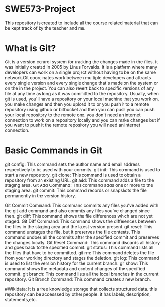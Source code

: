 # SWE573-Project
This repository is created to include all the course related material that can be kept track of by the teacher and me.

# What is Git? 
Git is a version control system for tracking the changes made in the files. It was initially created in 2005 by Linus Torvalds. It is a platform where many developers can work on a single project without having to be on the same network.Git coordinates work between multiple developers and attracts every single version and every single change that's made on the system or on the in the project. You can also revert back to specific versions of any file at any time as long as it was committed to the repository. Usually, when git is used, you'll have a repository on your local machine that you work on. you make changes and then you upload it to or you push it to a remote repository using github or bitbucket and then you can push you can push your local repository to the remote one. you don't need an internet connection to work on a repository locally and you can make changes but if you want to push it the remote repository you will need an internet connection.
# Basic Commands in Git
git config: This command sets the author name and email address respectively to be used with your commits.
git init: This command is used to start a new repository.
git clone: This command is used to obtain a repository from an existing URL.
git add: This command adds a file to the staging area.
Git Add Command: This command adds one or more to the staging area.
git commit: This command records or snapshots the file permanently in the version history.

Git Commit Command: This command commits any files you’ve added with the git add command and also commits any files you’ve changed since then.
git diff: This command shows the file differences which are not yet staged.
Git Diff Command: This command shows the differences between the files in the staging area and the latest version present.
git reset: This command unstages the file, but it preserves the file contents. This command undoes all the commits after the specified commit and preserves the changes locally.
Git Reset Command: This command discards all history and goes back to the specified commit.
git status: This command lists all the files that have to be committed.
git rm: This command deletes the file from your working directory and stages the deletion.
git log: This command is used to list the version history for the current branch.
git show: This command shows the metadata and content changes of the specified commit.
git branch: This command lists all the local branches in the current repository.
Git Branch Command: This command creates a new branch.

#Wikidata:
It is a free knowledge storage that collects structured data. this repository can be accesssed by other people. it has labels, description, statements,etc.
